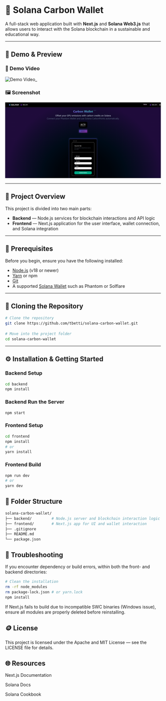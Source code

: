 # 🌿 Solana Carbon Wallet

A full-stack web application built with **Next.js** and **Solana Web3.js** that allows users to interact with the Solana blockchain in a sustainable and educational way.

---

## 📸 Demo & Preview

### 🎥 Demo Video
![Demo Video](https://www.loom.com/share/0724047f6b6540429622153969740f97)_

### 🖼️ Screenshot
![App Screenshot](./app-demo.png)

---

## 🚀 Project Overview

This project is divided into two main parts:

- **Backend** — Node.js services for blockchain interactions and API logic  
- **Frontend** — Next.js application for the user interface, wallet connection, and Solana integration  

---

## 🧩 Prerequisites

Before you begin, ensure you have the following installed:

- [Node.js](https://nodejs.org/) (v18 or newer)
- [Yarn](https://yarnpkg.com/) or npm
- [Git](https://git-scm.com/)
- A supported [Solana Wallet](https://solana.com/wallets) such as Phantom or Solflare

---

## 🧱 Cloning the Repository

```bash
# Clone the repository
git clone https://github.com/tbetti/solana-carbon-wallet.git

# Move into the project folder
cd solana-carbon-wallet
```
---

## ⚙️ Installation & Getting Started
### Backend Setup
```bash
cd backend
npm install
```

### Backend Run the Server
```bash
npm start
```

### Frontend Setup
```bash
cd frontend
npm install
# or
yarn install
```

### Frontend Build
```bash
npm run dev
# or
yarn dev
```

## 🧾 Folder Structure
```bash
solana-carbon-wallet/
├── backend/         # Node.js server and blockchain interaction logic
├── frontend/        # Next.js app for UI and wallet interaction
├── .gitignore
├── README.md
└── package.json
```

## 🧪 Troubleshooting
If you encounter dependency or build errors, within both the front- and backend directories:
```bash
# Clean the installation
rm -rf node_modules
rm package-lock.json # or yarn.lock
npm install
```
If Next.js fails to build due to incompatible SWC binaries (Windows issue), ensure all modules are properly deleted before reinstalling.

## 🪙 License
This project is licensed under the Apache and MIT License — see the LICENSE
file for details.

## 🌐 Resources

Next.js Documentation

Solana Docs

Solana Cookbook
